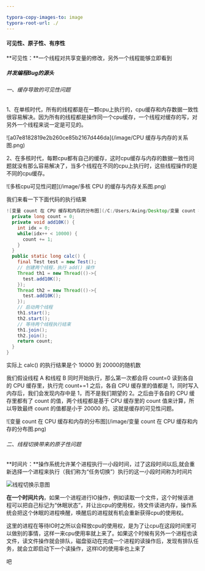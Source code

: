 ```yaml
---

typora-copy-images-to: image
typora-root-url: ./
---
```


#### 可见性、原子性、有序性

**可见性：**一个线程对共享变量的修改，另外一个线程能够立即看到



##### 并发编程Bug的源头

###### 一、缓存导致的可见性问题

1、在单核时代，所有的线程都是在一颗cpu上执行的，cpu缓存和内存数据一致性很容易解决。因为所有的线程都是操作同一个cpu缓存，一个线程对缓存的写，对另外一个线程来说一定是可见的。



![a07e8182819e2b260ce85b2167d446da](/image/CPU 缓存与内存的关系图.png)

2、在多核时代，每颗cpu都有自己的缓存，这时cpu缓存与内存的数据一致性问题就没有那么容易解决了，当多个线程在不同的cpu上执行时，这些线程操作的是不同的cpu缓存。

![多核cpu可见性问题](/image/多核 CPU 的缓存与内存关系图.png)

我们来看一下下面代码的执行结果

```java
![变量 count 在 CPU 缓存和内存的分布图](/C:/Users/Axing/Desktop/变量 count 在 CPU 缓存和内存的分布图.pngpublic class Test {
  private long count = 0;
  private void add10K() {
    int idx = 0;
    while(idx++ < 10000) {
      count += 1;
    }
  }
  public static long calc() {
    final Test test = new Test();
    // 创建两个线程，执行 add() 操作
    Thread th1 = new Thread(()->{
      test.add10K();
    });
    Thread th2 = new Thread(()->{
      test.add10K();
    });
    // 启动两个线程
    th1.start();
    th2.start();
    // 等待两个线程执行结束
    th1.join();
    th2.join();
    return count;
  }
}

```

实际上 calc() 的执行结果是个 10000 到 20000的随机数

我们假设线程 A 和线程 B 同时开始执行，那么第一次都会将 count=0 读到各自的 CPU 缓存里，执行完 count+=1 之后，各自 CPU 缓存里的值都是 1，同时写入内存后，我们会发现内存中是 1，而不是我们期望的 2。之后由于各自的 CPU 缓存里都有了 count 的值，两个线程都是基于 CPU 缓存里的 count 值来计算，所以导致最终 count 的值都是小于 20000 的。这就是缓存的可见性问题。

![变量 count 在 CPU 缓存和内存的分布图](/image/变量 count 在 CPU 缓存和内存的分布图.png)

###### 二、线程切换带来的原子性问题

**时间片：**操作系统允许某个进程执行一小段时间，过了这段时间以后,就会重新选择一个进程来执行（我们称为“任务切换”）执行的这一小段时间称为时间片

![线程切换示意图](/image/线程切换示意图.png)

**在一个时间片内**，如果一个进程进行IO操作，例如读取一个文件，这个时候该进程可以把自己标记为“休眠状态”，并让出cpu的使用权，待文件读进内存，操作系统会把这个休眠的进程唤醒，唤醒后的进程就有机会重新获得cpu的使用权。

这里的进程在等待IO时之所以会释放cpu的使用权，是为了让cpu在这段时间里可以做别的事情，这样一来cpu使用率就上来了。如果这个时候有另外一个进程也读文件，读文件操作就会排队，磁盘驱动在完成一个进程的读操作后，发现有排队任务，就会立即启动下一个读操作，这样IO的使用率也上来了

吧 



















